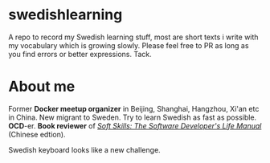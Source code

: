 # swedishlearning
A repo to record my Swedish learning stuff, most are short texts i write with my vocabulary which is growing slowly. Please feel free to PR as long as you find errors or better expressions. Tack.

# About me
Former **Docker meetup organizer** in Beijing, Shanghai, Hangzhou, Xi'an etc in China. New migrant to Sweden. Try to learn Swedish as fast as possible. **OCD**-er. **Book reviewer** of *[Soft Skills: The Software Developer's Life Manual](https://www.amazon.com/Soft-Skills-software-developers-manual/dp/1617292397)* (Chinese edtion).

Swedish keyboard looks like a new challenge.
